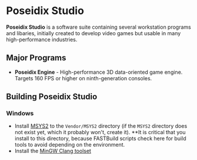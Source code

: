 # Poseidix Studio

**Poseidix Studio** is a software suite containing several workstation programs and libaries, initially created to develop video games but usable in many high-performance industries.

## Major Programs
- **Poseidix Engine** - High-performance 3D data-oriented game engine. Targets 160 FPS or higher on ninth-generation consoles.

## Building Poseidix Studio

### Windows
- Install [MSYS2](https://www.msys2.org/) to the `Vendor/MSYS2` directory (if the `MSYS2` directory does not exist yet, which it probably won't, create it). **It is critical that you install to this directory,
because FASTBuild scripts check here for build tools to avoid depending on the environment.
- Install the [MinGW Clang toolset](https://packages.msys2.org/base/mingw-w64-clang)
